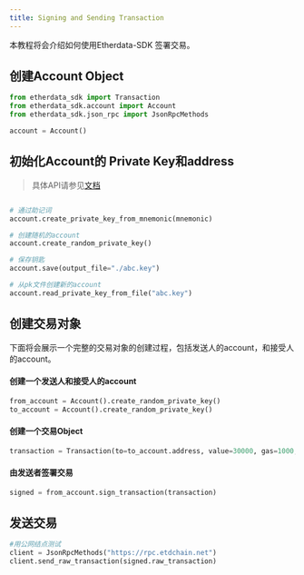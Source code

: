 ```yaml
---
title: Signing and Sending Transaction
---
```

    
本教程将会介绍如何使用Etherdata-SDK 签署交易。

## 创建Account Object

```python
from etherdata_sdk import Transaction
from etherdata_sdk.account import Account
from etherdata_sdk.json_rpc import JsonRpcMethods

account = Account()
```

## 初始化Account的 Private Key和address

> 具体API请参见[文档](/docs/python/api/etherdata_sdk/account/create)

```python

# 通过助记词
account.create_private_key_from_mnemonic(mnemonic)

# 创建随机的account
account.create_random_private_key()

# 保存钥匙
account.save(output_file="./abc.key")

# 从pk文件创建新的account
account.read_private_key_from_file("abc.key")
```

## 创建交易对象
下面将会展示一个完整的交易对象的创建过程，包括发送人的account，和接受人的account。
 
#### 创建一个发送人和接受人的account

```python
from_account = Account().create_random_private_key()
to_account = Account().create_random_private_key()
```

#### 创建一个交易Object

```python
transaction = Transaction(to=to_account.address, value=30000, gas=1000, gas_price=300, nonce=1, chain_id=3101)
```

#### 由发送者签署交易

```python
signed = from_account.sign_transaction(transaction)
```


## 发送交易

```python
#用公网结点测试
client = JsonRpcMethods("https://rpc.etdchain.net")
client.send_raw_transaction(signed.raw_transaction)
```
